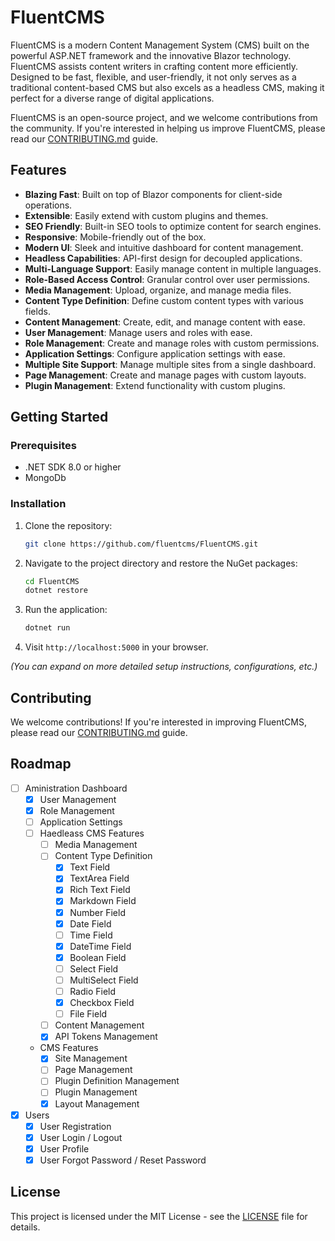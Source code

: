 # FluentCMS

FluentCMS is a modern Content Management System (CMS) built on the powerful ASP.NET framework and the innovative Blazor technology. FluentCMS assists content writers in crafting content more efficiently. Designed to be fast, flexible, and user-friendly, it not only serves as a traditional content-based CMS but also excels as a headless CMS, making it perfect for a diverse range of digital applications.

FluentCMS is an open-source project, and we welcome contributions from the community. If you're interested in helping us improve FluentCMS, please read our [CONTRIBUTING.md](./CONTRIBUTING.md) guide.

## Features

- **Blazing Fast**: Built on top of Blazor components for client-side operations.
- **Extensible**: Easily extend with custom plugins and themes.
- **SEO Friendly**: Built-in SEO tools to optimize content for search engines.
- **Responsive**: Mobile-friendly out of the box.
- **Modern UI**: Sleek and intuitive dashboard for content management.
- **Headless Capabilities**: API-first design for decoupled applications.
- **Multi-Language Support**: Easily manage content in multiple languages.
- **Role-Based Access Control**: Granular control over user permissions.
- **Media Management**: Upload, organize, and manage media files.
- **Content Type Definition**: Define custom content types with various fields.
- **Content Management**: Create, edit, and manage content with ease.
- **User Management**: Manage users and roles with ease.
- **Role Management**: Create and manage roles with custom permissions.
- **Application Settings**: Configure application settings with ease.
- **Multiple Site Support**: Manage multiple sites from a single dashboard.
- **Page Management**: Create and manage pages with custom layouts.
- **Plugin Management**: Extend functionality with custom plugins.

## Getting Started

### Prerequisites

- .NET SDK 8.0 or higher
- MongoDb

### Installation

1. Clone the repository:

   ```bash
   git clone https://github.com/fluentcms/FluentCMS.git
   ```

2. Navigate to the project directory and restore the NuGet packages:

   ```bash
   cd FluentCMS
   dotnet restore
   ```

3. Run the application:

   ```bash
   dotnet run
   ```

4. Visit `http://localhost:5000` in your browser.

_(You can expand on more detailed setup instructions, configurations, etc.)_

## Contributing

We welcome contributions! If you're interested in improving FluentCMS, please read our [CONTRIBUTING.md](./CONTRIBUTING.md) guide.

## Roadmap

- [ ] Aministration Dashboard
  - [x] User Management
  - [x] Role Management
  - [ ] Application Settings
  - [ ] Haedleass CMS Features
    - [ ] Media Management
    - [ ] Content Type Definition
      - [x] Text Field
      - [x] TextArea Field
      - [x] Rich Text Field
      - [x] Markdown Field
      - [x] Number Field
      - [x] Date Field
      - [ ] Time Field
      - [x] DateTime Field
      - [x] Boolean Field
      - [ ] Select Field
      - [ ] MultiSelect Field
      - [ ] Radio Field
      - [x] Checkbox Field
      - [ ] File Field
    - [ ] Content Management
    - [x] API Tokens Management
  - CMS Features
    - [x] Site Management
    - [ ] Page Management
    - [ ] Plugin Definition Management
    - [ ] Plugin Management
    - [x] Layout Management
- [x] Users
  - [x] User Registration
  - [x] User Login / Logout
  - [x] User Profile
  - [x] User Forgot Password / Reset Password

## License

This project is licensed under the MIT License - see the [LICENSE](./LICENSE) file for details.


